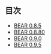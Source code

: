 ## 目次 ##

  * [BEAR 0.8.5](mig_0_8_5.md)
  * [BEAR 0.8.80](mig_0_8_80.md)
  * [BEAR 0.9.0](mig_0_9_0.md)
  * [BEAR 0.9.5](mig_0_9_5.md)